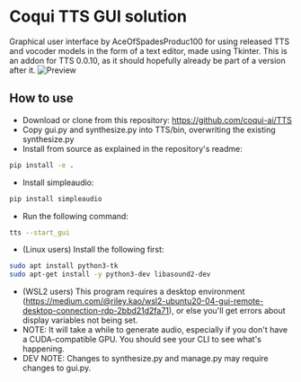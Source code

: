 # Coqui TTS GUI solution
Graphical user interface by AceOfSpadesProduc100 for using released TTS and vocoder models in the form of a text editor, made using Tkinter.
This is an addon for TTS 0.0.10, as it should hopefully already be part of a version after it.
![Preview](./Screenshot_2021-03-22_173624.png)

## How to use
- Download or clone from this repository: https://github.com/coqui-ai/TTS
- Copy gui.py and synthesize.py into TTS/bin, overwriting the existing synthesize.py
- Install from source as explained in the repository's readme: 
```bash
pip install -e .
```
- Install simpleaudio:
```bash
pip install simpleaudio
```
- Run the following command:
```bash
tts --start_gui
```
- (Linux users) Install the following first:
```bash
sudo apt install python3-tk
sudo apt-get install -y python3-dev libasound2-dev
```
- (WSL2 users) This program requires a desktop environment (https://medium.com/@riley.kao/wsl2-ubuntu20-04-gui-remote-desktop-connection-rdp-2bbd21d2fa71), or else you'll get errors about display variables not being set.
- NOTE: It will take a while to generate audio, especially if you don't have a CUDA-compatible GPU. You should see your CLI to see what's happening.
- DEV NOTE: Changes to synthesize.py and manage.py may require changes to gui.py.
